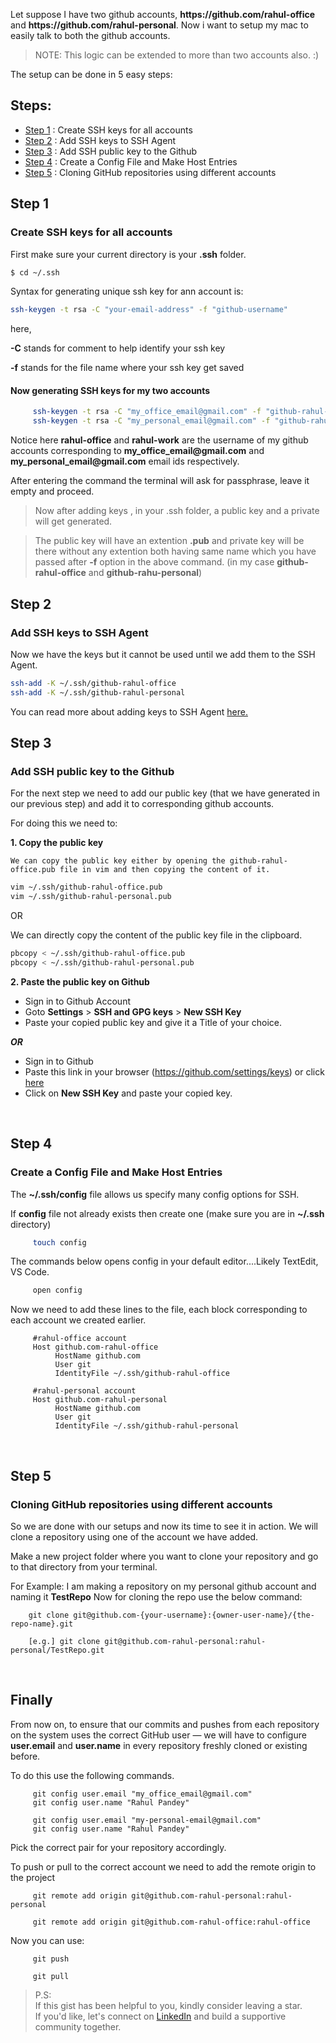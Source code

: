 
Let suppose I have two github accounts, **https:/<span></span>/github.com<span></span>/rahul-office** and **https:/<span></span>/github.com<span></span>/rahul-personal**. Now i want to setup my mac to easily talk to both the github accounts.

> NOTE: This logic can be extended to more than two accounts also. :)

The setup can be done in 5 easy steps:
## Steps:
- [Step 1](#step-1) : Create SSH keys for all accounts
- [Step 2](#step-2) : Add SSH keys to SSH Agent
- [Step 3](#step-3) : Add SSH public key to the Github
- [Step 4](#step-4) : Create a Config File and Make Host Entries
- [Step 5](#step-5) : Cloning GitHub repositories using different accounts

## Step 1
### Create SSH keys for all accounts

First make sure your current directory is your **.ssh** folder.

```sh
$ cd ~/.ssh
```

Syntax for generating unique ssh key for ann account is:

```sh
ssh-keygen -t rsa -C "your-email-address" -f "github-username"
```

here,

**-C** stands for comment to help identify your ssh key

**-f** stands for the file name where your ssh key get saved


#### Now generating SSH keys for my two accounts

```sh
     ssh-keygen -t rsa -C "my_office_email@gmail.com" -f "github-rahul-office"
     ssh-keygen -t rsa -C "my_personal_email@gmail.com" -f "github-rahul-personal"
```

Notice here **rahul-office** and **rahul-work** are the username of my github accounts corresponding to **my_office_email<span></span>@gmail.com** and **my_personal_email<span></span>@gmail.com** email ids respectively.

After entering the command the terminal will ask for passphrase, leave it empty and proceed.


> Now after adding keys , in your .ssh folder, a public key and a private will get generated.

>The public key will have an extention __.pub__ and private key will be there without any extention both having same name which you have passed after __-f__ option in the above command. (in my case __github-rahul-office__ and __github-rahu-personal__)

## Step 2
### Add SSH keys to SSH Agent

Now we have the keys but it cannot be used until we add them to the SSH Agent.

```sh
ssh-add -K ~/.ssh/github-rahul-office
ssh-add -K ~/.ssh/github-rahul-personal
```

You can read more about adding keys to SSH Agent [here.](https://help.github.com/en/github/authenticating-to-github/generating-a-new-ssh-key-and-adding-it-to-the-ssh-agent)

## Step 3
### Add SSH public key to the Github

For the next step we need to add our public key (that we have generated in our previous step) and add it to corresponding github accounts.

For doing this we need to:

__1. Copy the public key__

	We can copy the public key either by opening the github-rahul-office.pub file in vim and then copying the content of it.
	
```sh
vim ~/.ssh/github-rahul-office.pub
vim ~/.ssh/github-rahul-personal.pub
```

OR

We can directly copy the content of the public key file in the clipboard.

```sh
pbcopy < ~/.ssh/github-rahul-office.pub
pbcopy < ~/.ssh/github-rahul-personal.pub
```   


__2. Paste the public key on Github__

* Sign in to Github Account
* Goto **Settings** > **SSH and GPG keys** > **New SSH Key**
* Paste your copied public key and give it a Title of your choice.

___OR___

* Sign in to Github 
* Paste this link in your browser (https://github.com/settings/keys) or click [here](https://github.com/settings/keys)
* Click on **New SSH Key** and paste your copied key.

<br>

## Step 4
### Create a Config File and Make Host Entries

The **~/.ssh/config** file allows us specify many config options for SSH.

If **config** file not already exists then create one (make sure you are in **~/.ssh** directory)

```sh
     touch config
```

The commands below opens config in your default editor....Likely TextEdit, VS Code.
```sh
     open config
```
Now we need to add these lines to the file, each block corresponding to each account we created earlier.
```config
     #rahul-office account
     Host github.com-rahul-office
          HostName github.com
          User git
          IdentityFile ~/.ssh/github-rahul-office

     #rahul-personal account
     Host github.com-rahul-personal
          HostName github.com
          User git
          IdentityFile ~/.ssh/github-rahul-personal
```

<br>

## Step 5
### Cloning GitHub repositories using different accounts

So we are done with our setups and now its time to see it in action. We will clone a repository using one of the account we have added.

Make a new project folder where you want to clone your repository and go to that directory from your terminal.

For Example:
I am making a repository on my personal github account and naming it **TestRepo**
Now for cloning the repo use the below command:
 ```git
     git clone git@github.com-{your-username}:{owner-user-name}/{the-repo-name}.git

     [e.g.] git clone git@github.com-rahul-personal:rahul-personal/TestRepo.git
 ```

 <br>

 ## Finally

From now on, to ensure that our commits and pushes from each repository on the system uses the correct GitHub user — we will have to configure **user.email** and **user.name** in every repository freshly cloned or existing before.

To do this use the following commands.

```git
     git config user.email "my_office_email@gmail.com"
     git config user.name "Rahul Pandey"
     
     git config user.email "my-personal-email@gmail.com"
     git config user.name "Rahul Pandey"
```
Pick the correct pair for your repository accordingly.


To push or pull to the correct account we need to add the remote origin to the project
```git
     git remote add origin git@github.com-rahul-personal:rahul-personal
     
     git remote add origin git@github.com-rahul-office:rahul-office
```

Now you can use:
```git
     git push
     
     git pull
```

> P.S: <br> If this gist has been helpful to you, kindly consider leaving a star. 
>   <br>   If you'd like, let's connect on [LinkedIn](https://www.linkedin.com/in/rahularity) and build a supportive community together.